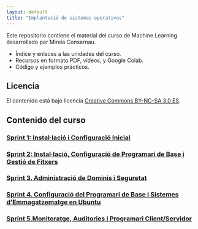 ```yaml
---
layout: default
title: "Implantació de sistemas operativos"
---
```


Este repositorio contiene el material del curso de Machine Learning desarrollado por Mireia Consarnau.

- Índice y enlaces a las unidades del curso.
- Recursos en formato PDF, vídeos, y Google Colab.
- Código y ejemplos prácticos.

## Licencia

El contenido está bajo licencia [Creative Commons BY-NC-SA 3.0 ES](LICENSE.md).

## Contenido del curso

### [Sprint 1: Instal·lació i Configuració Inicial](SP1/SP1.md)  
### [Sprint 2: Instal·lació, Configuració de Programari de Base i Gestió de Fitxers](SP2/SP2.md)  
### [Sprint 3. Administració de Dominis i Seguretat](SP3/SP3.md)  
### [Sprint 4. Configuració del Programari de Base i Sistemes d’Emmagatzematge en Ubuntu](SP4/SP4.md)  
### [Sprint 5.Monitoratge, Auditories i Programari Client/Servidor](SP5/SP5.md)  

